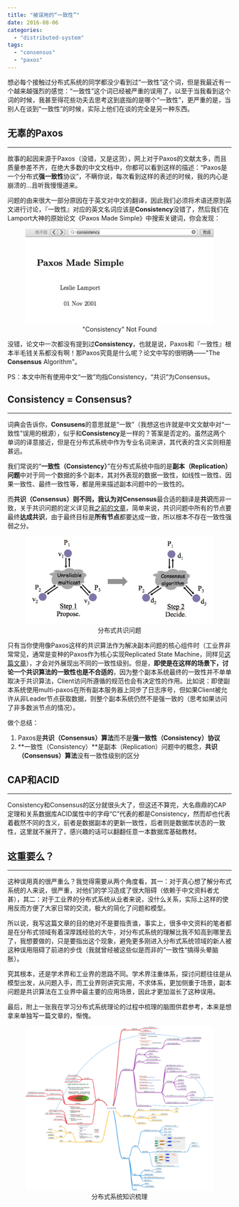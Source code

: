 ```yaml
---
title: "被误用的“一致性”"
date: 2016-08-06
categories: 
  - "distributed-system"
tags: 
  - "consensus"
  - "paxos"
---
```


想必每个接触过分布式系统的同学都没少看到过“一致性”这个词，但是我最近有一个越来越强烈的感觉：“一致性”这个词已经被严重的误用了，以至于当我看到这个词的时候，我甚至得花些功夫去思考这到底指的是哪个“一致性”，更严重的是，当别人在谈到“一致性”的时候，实际上他们在谈的完全是另一种东西。

## 无辜的Paxos

* * *

故事的起因来源于Paxos（没错，又是这货），网上对于Paxos的文献太多，而且质量参差不齐，在绝大多数的中文文档中，你都可以看到这样的描述：“Paxos是一个分布式**强一致性**协议”，不瞒你说，每次看到这样的表述的时候，我的内心是崩溃的...且听我慢慢道来。

问题的由来很大一部分原因在于英文对中文的翻译，因此我们必须将术语还原到英文进行讨论，『一致性』对应的英文名词应该是**Consistency**没错了，然后我们在Lamport大神的原始论文《Paxos Made Simple》中搜索关键词，你会发现：

<figure style="text-align: center;">
  <img src="/assets/images/C5DB82C2-3E8F-4E45-9728-9AEEDB582EEC.jpg" alt="Consistency Not Found" />
  <figcaption>"Consistency" Not Found</figcaption>
</figure>

没错，论文中一次都没有提到过**Consistency**，也就是说，Paxos和『一致性』根本半毛钱关系都没有啊！那Paxos究竟是什么呢？论文中写的很明确——"The **Consensus** Algorithm"。

PS：本文中所有使用中文“一致”均指Consistency，“共识”为Consensus。

<!--more-->

## Consistency = Consensus?

* * *

词典会告诉你，**Consusens**的意思就是“一致”（我想这也许就是中文文献中对“一致性”误用的根源），似乎和**Consistency**是一样的？答案是否定的。虽然这两个单词的译意接近，但是在分布式系统中作为专业名词来讲，其代表的含义实则相差甚远。

我们常说的“**一致性（Consistency）**”在分布式系统中指的是**副本（Replication）问题**中对于同一个数据的多个副本，其对外表现的数据一致性，如线性一致性、因果一致性、最终一致性等，都是用来描述副本问题中的一致性的。

而**共识（Consensus）**则不同，我认为对**Censensus**最合适的翻译是**共识**而非一致，关于共识问题的定义详见我[之前的文章](/posts/2016-05-*-%e5%88%86%e5%b8%83%e5%bc%8f%e5%85%b1%e8%af%86consensus%ef%bc%9aviewstamped%e3%80%81raft%e5%8f%8apaxos/)，简单来说，共识问题中所有的节点要最终**达成共识**，由于最终目标是**所有节点**都要达成一致，所以根本不存在一致性强弱之分。

<figure style="text-align: center;">
  <img src="/assets/images/consensus.jpg" alt="分布式共识问题" />
  <figcaption>分布式共识问题</figcaption>
</figure>

只有当你使用像Paxos这样的共识算法作为解决副本问题的核心组件时（工业界非常常见，通常是变种的Paxos作为核心实现Replicated State Machine，同样见[这篇文章](/posts/2016-05-*-%e5%88%86%e5%b8%83%e5%bc%8f%e5%85%b1%e8%af%86consensus%ef%bc%9aviewstamped%e3%80%81raft%e5%8f%8apaxos/)），才会对外展现出不同的一致性级别。但是，**即使是在这样的场景下，讨论一个共识算法的一致性也是不合适的**，因为整个副本系统最终的一致性并不单单取决于共识算法，Client访问所遵循的规范也会有决定性的作用。比如说：即使副本系统使用multi-paxos在所有副本服务器上同步了日志序号，但如果Client被允许从非Leader节点获取数据，则整个副本系统仍然不是强一致的（思考如果访问了非多数派节点的情况）。

做个总结：

1. Paxos是**共识（Consensus）算法**而不是**强一致性（Consistency）协议**
2. **一致性（Consistency）**是副本（Replication）问题中的概念，**共识（Consensus）算法**没有一致性级别的区分

## CAP和ACID

* * *

Consistency和Consensus的区分就很头大了，但这还不算完，大名鼎鼎的CAP定理和关系数据库ACID属性中的字母“C”代表的都是Consistency，然而却也代表着截然不同的含义，前者是数据副本的更新一致性，后者则是数据库状态的一致性，这里就不展开了，感兴趣的话可以翻翻任意一本数据库基础教材。

## 这重要么？

* * *

这种误用真的很严重么？我觉得需要从两个角度看，其一：对于真心想了解分布式系统的人来说，很严重，对他们的学习造成了很大阻碍（依赖于中文资料者尤甚），其二：对于工业界的分布式系统从业者来说，没什么关系，实际上这样的使用反而方便了大家日常的交流，极大的简化了问题和模型。

所以说，我写这篇文章的目的绝对不是要指责谁，事实上，很多中文资料的笔者都是在分布式领域有着深厚践经验的大牛，对分布式系统的理解比我不知高到哪里去了，我想要做的，只是要指出这个现象，避免更多刚进入分布式系统领域的新人被这种误用阻碍了前进的步伐（我就曾经被这些似是而非的”一致性“搞得头晕脑胀）。

究其根本，还是学术界和工业界的思路不同。学术界注重体系，探讨问题往往是从模型出发，从问题入手，而工业界则讲究实用，不求体系，更加侧重于场景，副本问题是共识算法在工业界中最主要的应用场景，因此才更加滋长了这种误用。

最后，附上一张我在学习分布式系统理论的过程中梳理的脑图供君参考，本来是想拿来单独写一篇文章的，惭愧。

<figure style="text-align: center;">
  <img src="/assets/images/分布式系统.png" alt="分布式系统知识梳理" />
  <figcaption>分布式系统知识梳理</figcaption>
</figure>

